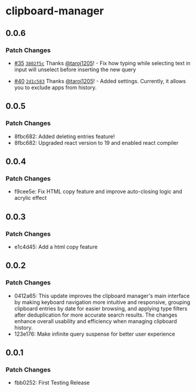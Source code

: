 # clipboard-manager

## 0.0.6

### Patch Changes

- [#35](https://github.com/taroj1205/clipboard-manager/pull/35) [`3802f5c`](https://github.com/taroj1205/clipboard-manager/commit/3802f5c34f67e8f978814084b099c318e9cad318) Thanks [@taroj1205](https://github.com/taroj1205)! - Fix how typing while selecting text in input will unselect before inserting the new query

- [#40](https://github.com/taroj1205/clipboard-manager/pull/40) [`2d1c583`](https://github.com/taroj1205/clipboard-manager/commit/2d1c58307123b2fb329a1150ea15d985dabb9075) Thanks [@taroj1205](https://github.com/taroj1205)! - Added settings. Currently, it allows you to exclude apps from history.

## 0.0.5

### Patch Changes

- 8fbc682: Added deleting entries feature!
- 8fbc682: Upgraded react version to 19 and enabled react compiler

## 0.0.4

### Patch Changes

- f9cee5e: Fix HTML copy feature and improve auto-closing logic and acrylic effect

## 0.0.3

### Patch Changes

- e1c4d45: Add a html copy feature

## 0.0.2

### Patch Changes

- 0412a65: This update improves the clipboard manager's main interface by making keyboard navigation more intuitive and responsive, grouping clipboard entries by date for easier browsing, and applying type filters after deduplication for more accurate search results. The changes enhance overall usability and efficiency when managing clipboard history.
- 123e176: Make infinite query suspense for better user experience

## 0.0.1

### Patch Changes

- fbb0252: First Testing Release
